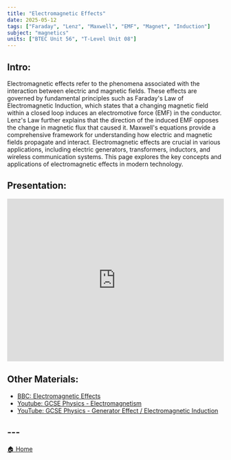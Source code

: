 ```yaml
---
title: "Electromagnetic Effects"
date: 2025-05-12
tags: ["Faraday", "Lenz", "Maxwell", "EMF", "Magnet", "Induction"]
subject: "magnetics"
units: ["BTEC Unit 56", "T-Level Unit 08"]
---
```


## Intro:

Electromagnetic effects refer to the phenomena associated with the interaction between electric and magnetic fields. These effects are governed by fundamental principles such as Faraday's Law of Electromagnetic Induction, which states that a changing magnetic field within a closed loop induces an electromotive force (EMF) in the conductor. Lenz's Law further explains that the direction of the induced EMF opposes the change in magnetic flux that caused it. Maxwell's equations provide a comprehensive framework for understanding how electric and magnetic fields propagate and interact. Electromagnetic effects are crucial in various applications, including electric generators, transformers, inductors, and wireless communication systems. This page explores the key concepts and applications of electromagnetic effects in modern technology.

## Presentation:

<div style="position: relative; width: 100%; height: 0; padding-top: 75%;">
    <iframe src="https://EngineeringShare.github.io/engineering-hub/presentations/Electromagnetic Effects.pdf" 
        style="position: absolute; top: 0; left: 0; width: 100%; height: 100%; border: none;">
    </iframe>
</div>

## Other Materials:
* [BBC: Electromagnetic Effects](https://www.bbc.co.uk/bitesize/articles/z6yhcxs#zy43jfr)
* [Youtube: GCSE Physics - Electromagnetism](https://youtu.be/79_SF5AZtzo)
* [YouTube: GCSE Physics - Generator Effect / Electromagnetic Induction](https://youtu.be/pkzY7QfTowM)


## ---

<a href="https://engineeringshare.github.io/engineering-hub">🏠 Home</a>
